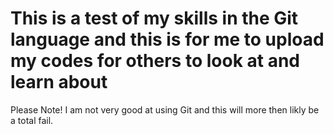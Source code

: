 # This is a test of my skills in the Git language and this is for me to upload my codes for others to look at and learn about
 Please Note! I am not very good at using Git and this will more then likly be a total fail.

